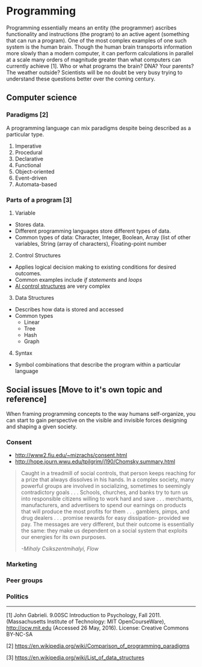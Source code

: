 # Programming
Programming essentially means an entity (the programmer) ascribes functionality and instructions (the program) to an active agent (something that can run a program). One of the most complex examples of one such system is the human brain. Though the human brain transports information more slowly than a modern computer, it can perform calculations in parallel at a scale many orders of magnitude greater than what computers can currently achieve [1]. Who or what programs the brain? DNA? Your parents? The weather outside? Scientists will be no doubt be very busy trying to understand these questions better over the coming century.

## Computer science
### Paradigms [2]
A programming language can mix paradigms despite being described as a particular type.

1. Imperative
2. Procedural
3. Declarative
4. Functional
5. Object-oriented
6. Event-driven
7. Automata-based

### Parts of a program [3]

1. Variable
  * Stores data.
  * Different programming languages store different types of data.
  * Common types of data: Character, Integer, Boolean, Array (list of other variables, String (array of characters), Floating-point number
2. Control Structures
  * Applies logical decision making to existing conditions for desired outcomes.
  * Common examples include *if statements* and *loops*
  * [AI control structures](http://www.pling.org.uk/cs/lpa.html) are very complex
3. Data Structures
  * Describes how data is stored and accessed
  * Common types
    * Linear
    * Tree
    * Hash
    * Graph
4. Syntax
  * Symbol combinations that describe the program within a particular language

## Social issues [Move to it's own topic and reference]
When framing programming concepts to the way humans self-organize, you can start to gain perspective on the visible and invisible forces designing and shaping a given society.

### Consent
- http://www2.fiu.edu/~mizrachs/consent.html
- http://hope.journ.wwu.edu/tpilgrim/j190/Chomsky.summary.html

>Caught in a treadmill of social controls, that person keeps reaching for a prize that always dissolves in his hands. In a complex society, many powerful groups are involved in socializing, sometimes to seemingly contradictory goals . . . Schools, churches, and banks try to turn us into responsible citizens willing to work hard and save . . . merchants, manufacturers, and advertisers to spend our earnings on products that will produce the most profits for them . . . gamblers, pimps, and drug dealers . . . promise rewards for easy dissipation- provided we pay. The messages are very different, but their outcome is essentially the same: they make us dependent on a social system that exploits our energies for its own purposes.
>
>*-Mihaly Csikszentmihalyi, Flow*

### Marketing
### Peer groups
### Politics

---
[1] John Gabrieli. 9.00SC Introduction to Psychology, Fall 2011. (Massachusetts Institute of Technology: MIT OpenCourseWare), http://ocw.mit.edu (Accessed 26 May, 2016). License: Creative Commons BY-NC-SA

[2] https://en.wikipedia.org/wiki/Comparison_of_programming_paradigms

[3] https://en.wikipedia.org/wiki/List_of_data_structures